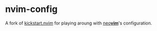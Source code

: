 # nvim-config

A fork of [kickstart.nvim](https://github.com/nvim-lua/kickstart.nvim) for playing aroung with  [neo**vim**](https://neovim.io/)'s configuration.
